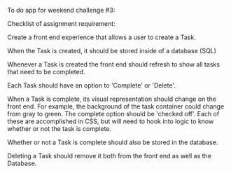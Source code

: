 To do app for weekend challenge #3:

Checklist of assignment requirement:

Create a front end experience that allows a user to create a Task.

When the Task is created, it should be stored inside of a database (SQL)

Whenever a Task is created the front end should refresh to show all tasks that need to be completed.

Each Task should have an option to 'Complete' or 'Delete'.

When a Task is complete, its visual representation should change on the front end. For example, the background of the task container could change from gray to green. The complete option should be 'checked off'. Each of these are accomplished in CSS, but will need to hook into logic to know whether or not the task is complete.

Whether or not a Task is complete should also be stored in the database.

Deleting a Task should remove it both from the front end as well as the Database.